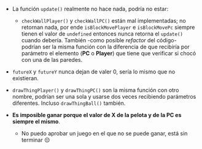 - La función `update()` realmente no hace nada, podría no estar:

  - `checkWallPlayer()` y `checkWallPC()` están mal implementadas; no retornan nada, por ende `isBlockMovePlayer` e `isBlockMovePc` siempre tienen el valor de `undefined` entonces nunca retorna el `update()` cuando debería. También -como posible _refactor_ del código- podrían ser la misma función con la diferencia de que recibiría por parámetro el elemento (**PC** o **Player**) que tiene que verificar si chocó con una de las paredes.

- `futureX` y `futureY` nunca dejan de valer 0, sería lo mismo que no existieran.

- `drawThingPlayer()` y `drawThingPC()` son la misma función con otro nombre, podrían ser una sola y usarse dos veces recibiendo parámetros diferentes. Incluso `drawThingBall()` también.

- **Es imposible ganar porque el valor de X de la pelota y de la PC es siempre el mismo**.
  - No puedo aprobar un juego en el que no se puede ganar, está sin terminar 😔
